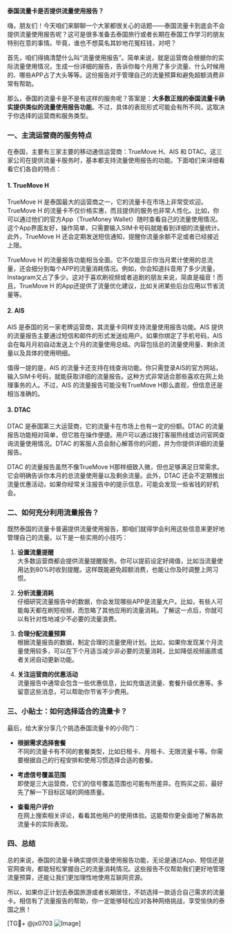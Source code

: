 **泰国流量卡是否提供流量使用报告？**

嗨，朋友们！今天咱们来聊聊一个大家都很关心的话题——泰国流量卡到底会不会提供流量使用报告呢？这可是很多准备去泰国旅行或者长期在泰国工作学习的朋友特别在意的事情。毕竟，谁也不想莫名其妙地花冤枉钱，对吧？

首先，咱们得搞清楚什么叫“流量使用报告”。简单来说，就是运营商会根据你的实际流量使用情况，生成一份详细的报告，告诉你每个月用了多少流量、什么时候用的、哪些APP占了大头等等。这份报告对于管理自己的流量预算和避免超额消费非常有帮助。

那么，泰国的流量卡是不是有这样的服务呢？答案是：**大多数正规的泰国流量卡确实提供类似的流量使用报告功能**。不过，具体的表现形式可能会有所不同，这取决于你选择的运营商和服务类型。

### **一、主流运营商的服务特点**

在泰国，主要有三家主要的移动通信运营商：TrueMove H、AIS 和 DTAC。这三家公司在提供流量卡服务时，基本都支持流量使用报告的功能。下面咱们来详细看看它们各自的特点：

#### **1. TrueMove H**
TrueMove H 是泰国最大的运营商之一，它的流量卡在市场上非常受欢迎。TrueMove H 的流量卡不仅价格实惠，而且提供的服务也非常人性化。比如，你可以通过他们的官方App（TrueMoney Wallet）随时查看自己的流量使用情况。这个App界面友好，操作简单，只需要输入SIM卡号码就能看到详细的流量统计。此外，TrueMove H 还会定期发送短信通知，提醒你流量余额不足或者已经接近上限。

TrueMove H 的流量报告功能相当全面。它不仅能显示你当月累计使用的总流量，还会细分到每个APP的流量消耗情况。例如，你会知道抖音用了多少流量，Instagram又占了多少。这对于喜欢刷视频或者追剧的朋友来说，简直是福音！而且，TrueMove H 的App还提供了流量优化建议，比如关闭某些后台应用以节省流量等。

#### **2. AIS**
AIS 是泰国的另一家老牌运营商，其流量卡同样支持流量使用报告功能。AIS 提供的流量报告主要通过短信和邮件的形式发送给用户。如果你绑定了手机号码，AIS 会在每月月初自动发送上个月的流量使用总结。内容包括总的流量使用量、剩余流量以及具体的使用明细。

值得一提的是，AIS 的流量卡还支持在线查询功能。你只需登录AIS的官方网站，输入SIM卡号码，就能获取详细的流量报告。这种方式非常适合那些喜欢在网上处理事务的人。不过，AIS 的流量报告可能没有TrueMove H那么直观，但信息还是相当准确的。

#### **3. DTAC**
DTAC 是泰国第三大运营商，它的流量卡在市场上也有一定的份额。DTAC 的流量报告功能相对简单，但它胜在操作便捷。用户可以通过拨打客服热线或访问官网查询流量使用情况。DTAC 的客服人员会耐心解答你的问题，并为你提供详细的流量报告。

DTAC 的流量报告虽然不像TrueMove H那样细致入微，但也足够满足日常需求。它会明确告诉你本月的总流量使用量以及剩余流量。此外，DTAC 还会不定期推出流量优惠活动，如果你经常关注报告中的提示信息，可能会发现一些省钱的好机会。

### **二、如何充分利用流量报告？**

既然泰国的流量卡普遍提供流量使用报告，那咱们就得学会利用这些信息来更好地管理自己的流量。以下是一些实用的小技巧：

1. **设置流量提醒**  
   大多数运营商都会提供流量提醒服务。你可以提前设定好阈值，比如当流量使用达到80%时收到提醒。这样既能避免超额消费，也能让你及时调整上网习惯。

2. **分析流量消耗**  
   仔细研究流量报告中的数据，你会发现哪些APP是流量大户。比如，有些人可能每天都在刷短视频，而忽略了其他应用的流量消耗。了解这一点后，你就可以有针对性地减少不必要的流量浪费。

3. **合理分配流量预算**  
   根据流量报告的数据，制定合理的流量使用计划。比如，如果你发现某个月流量使用较多，可以在下个月适当减少非必要的流量消耗，比如降低视频画质或者关闭自动更新功能。

4. **关注运营商的优惠活动**  
   流量报告中通常会包含一些优惠信息，比如充值送流量、套餐升级优惠等。多留意这些消息，可以帮助你节省不少费用。

### **三、小贴士：如何选择适合的流量卡？**

最后，给大家分享几个挑选泰国流量卡的小窍门：

- **根据需求选择套餐**  
  不同的流量卡有不同的套餐类型，比如日租卡、月租卡、无限流量卡等。你需要根据自己的行程安排和使用习惯选择合适的套餐。

- **考虑信号覆盖范围**  
  即使是三大运营商，它们的信号覆盖范围也可能有所差异。在购买之前，最好先了解一下目标区域的网络质量。

- **查看用户评价**  
  在网上搜索相关评论，看看其他用户的使用体验。这能帮你更全面地了解各款流量卡的实际表现。

### **四、总结**

总的来说，泰国的流量卡确实提供流量使用报告功能，无论是通过App、短信还是官网查询，都能轻松掌握自己的流量消耗情况。这些报告不仅帮助我们更好地管理流量预算，还能让我们更加理性地使用互联网资源。

所以，如果你正计划去泰国旅游或者长期居住，不妨选择一款适合自己需求的流量卡。相信有了流量报告的帮助，你一定能够轻松应对各种网络挑战，享受愉快的泰国之旅！

[TG💪+ @jx0703 ![Image](https://github.com/user-attachments/assets/dbca1d08-cadb-493c-b0ec-ad6f7a83f270)]